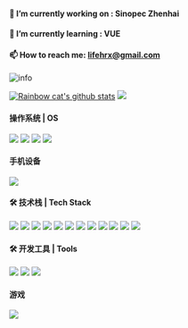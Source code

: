

<!--
**lifehrx/lifehrx** is a ✨ _special_ ✨ repository because its `README.md` (this file) appears on your GitHub profile.
### Hi there 👋
### 🔭 I’m currently working on : 
### 🌱 I’m currently learning :
### 👯 I’m looking to collaborate on :
### 🤔 I’m looking for help with :
### 💬 Ask me about :
### 📫 How to reach me: 
### 😄 Pronouns: 
### ⚡ Fun fact: 
[![](https://img.shields.io/badge/Steam-171a21?style=flat-square&logo=steam&logoColor=ffffff)](https://steamcommunity.com/id/antzuhl)
#### mac卡片
[![](https://img.shields.io/badge/macOS-Hackintosh-292e33?style=flat-square&logo=apple&logoColor=ffffff)]
-->

#### 🔭 I’m currently working on : Sinopec Zhenhai
#### 🌱 I’m currently learning : VUE
#### 📫 How to reach me: lifehrx@gmail.com

![info](https://github-readme-stats.vercel.app/api?username=lifehrx&show_icons=true&count_private=true&hide=prs&theme=dark)

[![Rainbow cat's github stats](https://github-readme-stats.vercel.app/api?username=lifehrx&show_icons=true)](https://github.com/anuraghazra/github-readme-stats)
![](https://visitor-badge.glitch.me/badge?page_id=lifehrx.readme)

#### 操作系统 | OS

[![](https://img.shields.io/badge/Ubuntu-E95420?style=flat-square&logo=Ubuntu&logoColor=ffffff)](https://www.archlinux.org/)
[![](https://img.shields.io/badge/Windows-0078D6?style=flat-square&logo=Windows&logoColor=ffffff)](https://www.vivo.com/)
[![](https://img.shields.io/badge/Red&nbsp;Hat-EE0000?style=flat-square&logo=Red&nbsp;Hat&logoColor=ffffff)](https://www.archlinux.org/)
[![](https://img.shields.io/badge/mac&nbsp;OS-000000?style=flat-square&logo=mac&nbsp;OS&logoColor=ffffff)](https://www.archlinux.org/)


#### 手机设备
[![](https://img.shields.io/badge/Android-A4C639?style=flat-square&logo=Android&logoColor=ffffff)](https://www.vivo.com/)
#### 🛠 技术栈 | Tech Stack
[![](https://img.shields.io/badge/-Java-007396?style=flat-square&logo=java&logoColor=ffffff)](https://simpleicons.org/)
[![](https://img.shields.io/badge/-Python-3776AB?style=flat-square&logo=Python&logoColor=ffffff)](https://simpleicons.org/)
[![](https://img.shields.io/badge/-JavaScript-F7DF1E?style=flat-square&logo=JavaScript&logoColor=ffffff)](https://simpleicons.org/)
[![](https://img.shields.io/badge/-Docker-1488C6?style=flat-square&logo=Docker&logoColor=ffffff)](https://simpleicons.org/)
[![](https://img.shields.io/badge/-Oracle-F80000?style=flat-square&logo=Oracle&logoColor=ffffff)](https://simpleicons.org/)
[![](https://img.shields.io/badge/-MySQL-4479A1?style=flat-square&logo=MySQL&logoColor=ffffff)](https://simpleicons.org/)
[![](https://img.shields.io/badge/-Redis-DC382D?style=flat-square&logo=Redis&logoColor=ffffff)](https://simpleicons.org/)
[![](https://img.shields.io/badge/-Elasticsearch-005571?style=flat-square&logo=Elasticsearch&logoColor=ffffff)](https://simpleicons.org/)
[![](https://img.shields.io/badge/-Spring-6DB33F?style=flat-square&logo=Spring&logoColor=ffffff)](https://simpleicons.org/)
[![](https://img.shields.io/badge/-ApacheJMeter-D22128?style=flat-square&logo=ApacheJMeter&logoColor=ffffff)](https://simpleicons.org/)
[![](https://img.shields.io/badge/-Node.js-339933?style=flat-square&logo=Node.js&logoColor=ffffff)](https://simpleicons.org/)
[![](https://img.shields.io/badge/-C++-00599C?style=flat-square&logo=C++&logoColor=ffffff)](https://simpleicons.org/)




#### 🛠 开发工具 | Tools
[![](https://img.shields.io/badge/-IntelliJ&nbsp;IDEA-000000?style=flat-square&logo=IntelliJ&nbsp;IDEA&logoColor=ffffff)](https://simpleicons.org/)
[![](https://img.shields.io/badge/-Postman-FF6C37?style=flat-square&logo=Postman&logoColor=ffffff)](https://simpleicons.org/)
[![](https://img.shields.io/badge/-Markdown-000000?style=flat-square&logo=Markdown&logoColor=ffffff)](https://simpleicons.org/)

#### 游戏
![](https://img.shields.io/badge/-Nintendo%20Switch-e60012?style=flat-square&logo=nintendo%20switch&logoColor=ffffff)


